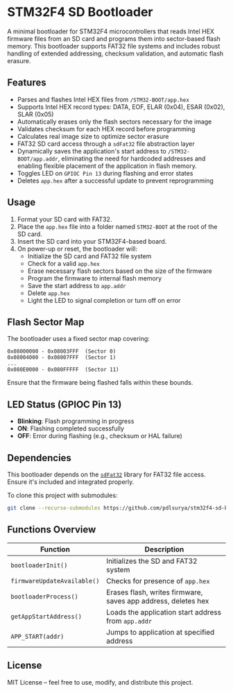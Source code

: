 
# STM32F4 SD Bootloader

A minimal bootloader for STM32F4 microcontrollers that reads Intel HEX firmware files from an SD card and programs them into sector-based flash memory. This bootloader supports FAT32 file systems and includes robust handling of extended addressing, checksum validation, and automatic flash erasure.

## Features

- Parses and flashes Intel HEX files from `/STM32-BOOT/app.hex`
- Supports Intel HEX record types: DATA, EOF, ELAR (0x04), ESAR (0x02), SLAR (0x05)
- Automatically erases only the flash sectors necessary for the image
- Validates checksum for each HEX record before programming
- Calculates real image size to optimize sector erasure
- FAT32 SD card access through a `sdFat32` file abstraction layer
- Dynamically saves the application's start address to `/STM32-BOOT/app.addr`, eliminating the need for hardcoded addresses and enabling flexible placement of the application in flash memory.
- Toggles LED on `GPIOC Pin 13` during flashing and error states
- Deletes `app.hex` after a successful update to prevent reprogramming

## Usage

1. Format your SD card with FAT32.
2. Place the `app.hex` file into a folder named `STM32-BOOT` at the root of the SD card.
3. Insert the SD card into your STM32F4-based board.
4. On power-up or reset, the bootloader will:
   - Initialize the SD card and FAT32 file system
   - Check for a valid `app.hex`
   - Erase necessary flash sectors based on the size of the firmware
   - Program the firmware to internal flash memory
   - Save the start address to `app.addr`
   - Delete `app.hex`
   - Light the LED to signal completion or turn off on error

## Flash Sector Map

The bootloader uses a fixed sector map covering:

```
0x08000000 - 0x08003FFF  (Sector 0)
0x08004000 - 0x08007FFF  (Sector 1)
...
0x080E0000 - 0x080FFFFF  (Sector 11)
```

Ensure that the firmware being flashed falls within these bounds.

## LED Status (GPIOC Pin 13)

- **Blinking**: Flash programming in progress
- **ON**: Flashing completed successfully
- **OFF**: Error during flashing (e.g., checksum or HAL failure)

## Dependencies

This bootloader depends on the [`sdFat32`](https://github.com/pdlsurya/sdFat32) library for FAT32 file access. Ensure it's included and integrated properly.

To clone this project with submodules:

```bash
git clone --recurse-submodules https://github.com/pdlsurya/stm32f4-sd-bootloader.git
```

## Functions Overview

| Function                   | Description                                                  |
|---------------------------|--------------------------------------------------------------|
| `bootloaderInit()`        | Initializes the SD and FAT32 system                          |
| `firmwareUpdateAvailable()` | Checks for presence of `app.hex`                             |
| `bootloaderProcess()`     | Erases flash, writes firmware, saves app address, deletes hex |
| `getAppStartAddress()`    | Loads the application start address from `app.addr`          |
| `APP_START(addr)`         | Jumps to application at specified address                    |

## License

MIT License – feel free to use, modify, and distribute this project.
